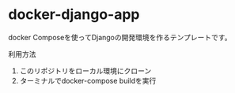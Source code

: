 # docker-django-app
docker Composeを使ってDjangoの開発環境を作るテンプレートです。

利用方法
1. このリポジトリをローカル環境にクローン
2. ターミナルでdocker-compose buildを実行
